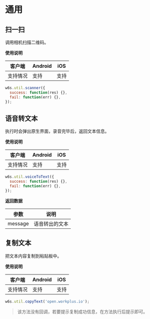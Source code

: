 # 通用

## 扫一扫

调用相机扫描二维码。

**使用说明**

| 客户端   | Android | iOS  |
| -------- | ------- | ---- |
| 支持情况 | 支持  | 支持 |

<CodeWrapper fn="util.scanner">

```js
w6s.util.scanner({
  success: function(res) {},
  fail: function(err) {},
});
```
</CodeWrapper>


## 语音转文本

执行时会弹出原生界面，录音完毕后，返回文本信息。

**使用说明**

| 客户端   | Android | iOS  |
| -------- | ------- | ---- |
| 支持情况 | 支持  | 支持 |

<CodeWrapper fn="util.voiceToText">

```js
w6s.util.voiceToText({
  success: function(res) {},
  fail: function(err) {},
});
```
</CodeWrapper>

**返回数据**

| 参数 | 说明 |
| - | - | 
| message | 语音转出的文本 |


## 复制文本

把文本内容复制到粘贴板中。

**使用说明**

| 客户端   | Android | iOS  |
| -------- | ------- | ---- |
| 支持情况 | 支持  | 支持 |

<CodeWrapper custom-link="util/copyText">

```js
w6s.util.copyText('open.workplus.io');
```
</CodeWrapper>

> 该方法没有回调，若要提示复制成功信息，在方法执行后提示即可。
